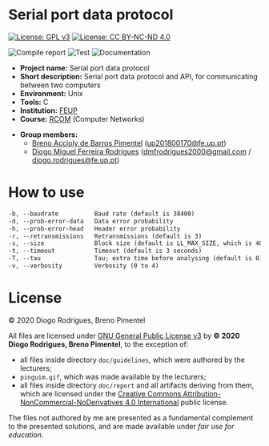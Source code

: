 <!--
Copyright (C) 2020 Diogo Rodrigues, Breno Pimentel
Distributed under the terms of the GNU General Public License, version 3
-->

# Serial port data protocol

[![License: GPL v3](https://img.shields.io/badge/License-GPLv3-blue.svg)](https://www.gnu.org/licenses/gpl-3.0)
[![License: CC BY-NC-ND 4.0](https://img.shields.io/badge/License-CC%20BY--NC--ND%204.0-lightgrey.svg)](https://creativecommons.org/licenses/by-nc-nd/4.0/)

![Compile report](https://github.com/dmfrodrigues/feup-rcom-l1/workflows/Compile%20report/badge.svg)
![Test](https://github.com/dmfrodrigues/feup-rcom-l1/workflows/Test/badge.svg)
![Documentation](https://github.com/dmfrodrigues/feup-rcom-l1/workflows/Documentation/badge.svg)

- **Project name:** Serial port data protocol
- **Short description:** Serial port data protocol and API, for communicating between two computers
- **Environment:** Unix
- **Tools:** C
- **Institution:** [FEUP](https://sigarra.up.pt/feup/en/web_page.Inicial)
- **Course:** [RCOM](https://sigarra.up.pt/feup/en/UCURR_GERAL.FICHA_UC_VIEW?pv_ocorrencia_id=459483) (Computer Networks)
<!-- - **Project grade:** ??.?/20.0 -->
- **Group members:**
    - [Breno Accioly de Barros Pimentel](https://github.com/BrenoAccioly) (<up201800170@fe.up.pt>)
    - [Diogo Miguel Ferreira Rodrigues](https://github.com/dmfrodrigues) (<dmfrodrigues2000@gmail.com> / <diogo.rodrigues@fe.up.pt>)

# How to use

```txt
-b, --baudrate          Baud rate (default is 38400)
-d, --prob-error-data   Data error probability
-h, --prob-error-head   Header error probability
-r, --retransmissions   Retransmissions (default is 3)
-s, --size              Block size (default is LL_MAX_SIZE, which is 4096)
-t, --timeout           Timeout (default is 3 seconds)
-T, --tau               Tau; extra time before analysing (default is 0)
-v, --verbosity         Verbosity (0 to 4)
```

# License

© 2020 Diogo Rodrigues, Breno Pimentel

All files are licensed under [GNU General Public License v3](LICENSE) by **© 2020 Diogo Rodrigues, Breno Pimentel**, to the exception of:
- all files inside directory `doc/guidelines`, which were authored by the lecturers;
- `pinguim.gif`, which was made available by the lecturers;
- all files inside directory `doc/report` and all artifacts deriving from them, which are licensed under the [Creative Commons Attribution-NonCommercial-NoDerivatives 4.0 International](doc/report/LICENSE) public license.

The files not authored by me are presented as a fundamental complement to the presented solutions, and are made available under *fair use for education*.
